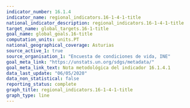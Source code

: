 ```yaml
---
indicator_number: 16.1.4
indicator_name: regional_indicators.16-1-4-1-title
national_indicator_description: regional_indicators.16-1-4-1-title
target_name: global_targets.16-1-title
goal_name: global_goals.16-title
computation_units: units.PT
national_geographical_coverage: Asturias
source_active_1: true
source_organisation_1: "Encuesta de condiciones de vida, INE"
goal_meta_link: "https://unstats.un.org/sdgs/metadata/"
goal_meta_link_text: Nota metodológica del indicador 16.1.4.1
data_last_update: "06/05/2020"
data_non_statistical: false
reporting_status: complete
graph_title: regional_indicators.16-1-4-1-title
graph_type: line
---
```

